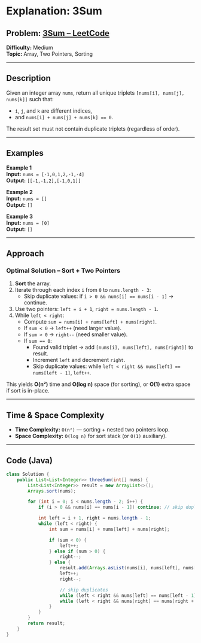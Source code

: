 # **Explanation: 3Sum**


## **Problem:** [3Sum – LeetCode](https://leetcode.com/problems/3sum/)

**Difficulty:** Medium  
**Topic:** Array, Two Pointers, Sorting

---

## **Description**  
Given an integer array `nums`, return all unique triplets `[nums[i], nums[j], nums[k]]` such that:
- `i`, `j`, and `k` are different indices,
- and `nums[i] + nums[j] + nums[k] == 0`.

The result set must not contain duplicate triplets (regardless of order).

---

## **Examples**

**Example 1**  
**Input:** `nums = [-1,0,1,2,-1,-4]`  
**Output:** `[[-1,-1,2],[-1,0,1]]`

**Example 2**  
**Input:** `nums = []`  
**Output:** `[]`

**Example 3**  
**Input:** `nums = [0]`  
**Output:** `[]`

---

## **Approach**

###  Optimal Solution – Sort + Two Pointers

1. **Sort** the array.
2. Iterate through each index `i` from `0` to `nums.length - 3`:
   - Skip duplicate values: if `i > 0 && nums[i] == nums[i - 1]` → continue.
3. Use two pointers: `left = i + 1`, `right = nums.length - 1`.
4. While `left < right`:
   - Compute `sum = nums[i] + nums[left] + nums[right]`.
   - If `sum < 0` → `left++` (need larger value).
   - If `sum > 0` → `right--` (need smaller value).
   - If `sum == 0`:
     - Found valid triplet → add `[nums[i], nums[left], nums[right]]` to result.
     - Increment `left` and decrement `right`.
     - Skip duplicate values: while `left < right && nums[left] == nums[left - 1]`, `left++`.

This yields **O(n²)** time and **O(log n)** space (for sorting), or **O(1)** extra space if sort is in-place.

---

## **Time & Space Complexity**

- **Time Complexity:** `O(n²)` — sorting + nested two pointers loop.
- **Space Complexity:** `O(log n)` for sort stack (or `O(1)` auxiliary).

---

## **Code (Java)**

```java
class Solution {
    public List<List<Integer>> threeSum(int[] nums) {
        List<List<Integer>> result = new ArrayList<>();
        Arrays.sort(nums);

        for (int i = 0; i < nums.length - 2; i++) {
            if (i > 0 && nums[i] == nums[i - 1]) continue; // skip duplicates

            int left = i + 1, right = nums.length - 1;
            while (left < right) {
                int sum = nums[i] + nums[left] + nums[right];

                if (sum < 0) {
                    left++;
                } else if (sum > 0) {
                    right--;
                } else {
                    result.add(Arrays.asList(nums[i], nums[left], nums[right]));
                    left++;
                    right--;

                    // skip duplicates
                    while (left < right && nums[left] == nums[left - 1]) left++;
                    while (left < right && nums[right] == nums[right + 1]) right--;
                }
            }
        }
        return result;
    }
}
